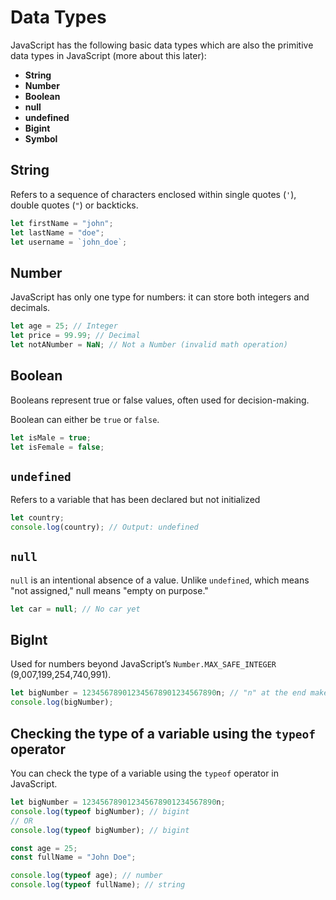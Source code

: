 # Data Types

JavaScript has the following basic data types which are also the primitive data types in JavaScript 
(more about this later):
- **String**
- **Number**
- **Boolean**
- **null**
- **undefined**
- **Bigint**
- **Symbol**

## String
Refers to a sequence of characters enclosed within single quotes (`'`), double quotes (`"`) or backticks.

```JavaScript
let firstName = "john";
let lastName = "doe";
let username = `john_doe`;
```

## Number
JavaScript has only one type for numbers: it can store both integers and decimals.
```JavaScript
let age = 25; // Integer
let price = 99.99; // Decimal
let notANumber = NaN; // Not a Number (invalid math operation)
```

## Boolean
Booleans represent true or false values, often used for decision-making.

Boolean can either be `true` or `false`.
```JavaScript
let isMale = true;
let isFemale = false;
```

## `undefined`
Refers to a variable that has been declared but not initialized

```JavaScript
let country;
console.log(country); // Output: undefined
```

## `null`
`null` is an intentional absence of a value. Unlike `undefined`, which means "not assigned," 
null means "empty on purpose."

```JavaScript
let car = null; // No car yet
```

## BigInt
Used for numbers beyond JavaScript’s `Number.MAX_SAFE_INTEGER` (9,007,199,254,740,991).

```JavaScript
let bigNumber = 123456789012345678901234567890n; // "n" at the end makes it a BigInt
console.log(bigNumber);
```

## Checking the type of a variable using the `typeof` operator
You can check the type of a variable using the `typeof` operator in JavaScript.

```JavaScript
let bigNumber = 123456789012345678901234567890n;
console.log(typeof bigNumber); // bigint
// OR
console.log(typeof bigNumber); // bigint

const age = 25;
const fullName = "John Doe";

console.log(typeof age); // number
console.log(typeof fullName); // string
```